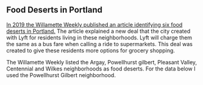## Food Deserts in Portland

[In 2019 the Willamette Weekly published an article identifying six food deserts in Portland.](https://www.wweek.com/news/2019/05/30/portlanders-in-food-deserts-can-soon-take-a-lyft-to-the-grocery-store-for-the-same-price-as-a-bus-ticket/#:~:text=Getting%20groceries%20isn't%20an,a%20mile%20to%20get%20groceries.) The article explained a new deal that the city created with Lyft for residents living in these neighborhoods. Lyft will charge them the same as a bus fare when calling a ride to supermarkets. This deal was created to give these residents more options for grocery shopping. 

The Willamette Weekly listed the Argay, Powellhurst gilbert, Pleasant Valley, Centennial and Wilkes neighborhoods as food deserts. For the data below I used the Powellhurst Gilbert neighborhood.  
